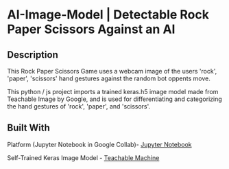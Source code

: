 # AI-Image-Model | Detectable Rock Paper Scissors Against an AI 

## Description
This Rock Paper Scissors Game uses a webcam image of the users 'rock', 'paper', 'scissors' hand gestures against the random bot oppents move. 

This python / js project imports a trained keras.h5 image model made from Teachable Image by Google, and is used for differentiating and categorizing the hand gestures of 'rock', 'paper', and 'scissors'. 

## Built With
Platform (Jupyter Notebook in Google Collab)- [Jupyter Notebook](https://jupyter.org/)

Self-Trained Keras Image Model - [Teachable Machine](https://teachablemachine.withgoogle.com/train/image)


